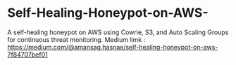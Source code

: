 # Self-Healing-Honeypot-on-AWS-
A self-healing honeypot on AWS using Cowrie, S3, and Auto Scaling Groups for continuous threat monitoring.
Medium limk : https://medium.com/@amansag.hasnae/self-healing-honeypot-on-aws-7f84707bef01
